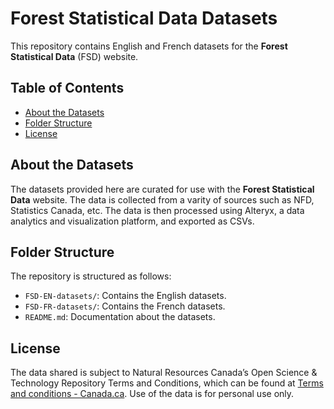 # Forest Statistical Data Datasets

This repository contains English and French datasets for the **Forest Statistical Data** (FSD) website.

## Table of Contents

- [About the Datasets](#about-the-datasets)
- [Folder Structure](#folder-structure)
- [License](#license)

## About the Datasets

The datasets provided here are curated for use with the **Forest Statistical Data** website. The data is collected from a varity of sources such as NFD, Statistics Canada, etc. The data is then processed using Alteryx, a data analytics and visualization platform, and exported as CSVs.

## Folder Structure

The repository is structured as follows:

- `FSD-EN-datasets/`: Contains the English datasets.
- `FSD-FR-datasets/`: Contains the French datasets.
- `README.md`: Documentation about the datasets.

## License

The data shared is subject to Natural Resources Canada’s Open Science & Technology Repository Terms and Conditions, which can be found at [Terms and conditions - Canada.ca](https://www.canada.ca/en/transparency/terms.html). Use of the data is for personal use only.
